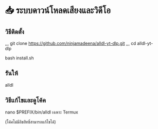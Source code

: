 <p align="center">

# 📥 ระบบดาวน์โหลดเสียงและวิดีโอ

## วิธีติดตั้ง
,,,
git clone https://github.com/ninjamadeena/alldl-yt-dlp.git
,,,
cd alldl-yt-dlp

bash install.sh

## รันให้

alldl

## วิธีแก้ไขและดูโค้ค

nano $PREFIX/bin/alldl เฉพาะ Termux

(โค้คไม่มีลิขสิทธิ์สามารถแก้ไขได้)
